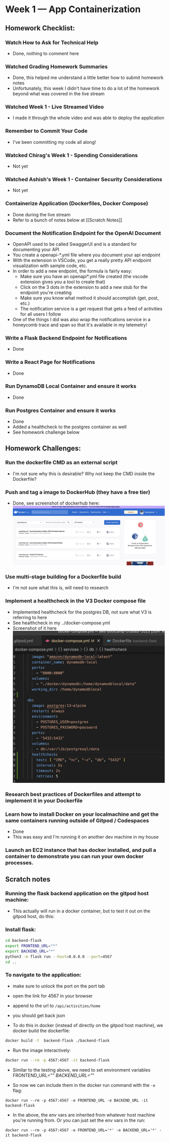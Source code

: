 # Week 1 — App Containerization

## Homework Checklist:
### Watch How to Ask for Technical Help
- Done, nothing to comment here

### Watched Grading Homework Summaries
- Done, this helped me understand a little better how to submit homework notes
- Unfortunately, this week I didn't have time to do a lot of the homework beyond what was covered in the live stream

### Watched Week 1 - Live Streamed Video
- I made it through the whole video and was able to deploy the application

### Remember to Commit Your Code
- I've been committing my code all along!

### Watcked Chirag's Week 1 - Spending Considerations
- Not yet

### Watched Ashish's Week 1 - Container Security Considerations
- Not yet

### Containerize Application (Dockerfiles, Docker Compose)
- Done during the live stream
- Refer to a bunch of notes below at [[Scratch Notes]]

### Document the Notification Endpoint for the OpenAI Document
- OpenAPI used to be called SwaggerUI and is a standard for documenting your API
- You create a openapi-*.yml file where you document your api endpoint
- With the extension in VSCode, you get a really pretty API endpoint visualization with sample code, etc.
- In order to add a new endpoint, the formula is fairly easy:
    - Make sure you have an openapi*.yml file created (the vscode extension gives you a tool to create that)
    - Click on the 3 dots in the extension to add a new stub for the endpoint you're creating
    - Make sure you know what method it should accomplish (get, post, etc.)
    - The notification service is a get request that gets a feed of activities for all users I follow
- One of the things I did was also wrap the notifications service in a honeycomb trace and span so that it's available in my telemetry!

### Write a Flask Backend Endpoint for Notifications
- Done

### Write a React Page for Notifications
- Done

### Run DynamoDB Local Container and ensure it works
- Done

### Run Postgres Container and ensure it works
- Done
- Added a healthcheck to the postgres container as well
- See homework challenge below

## Homework Challenges:
### Run the dockerfile CMD as an external script
- I'm not sure why this is desirable? Why not keep the CMD inside the Dockerfile?

### Push and tag a image to DockerHub (they have a free tier)
- Done, see screenshot of dockerhub here: ![DockerHub](./dockerhub.jpg)

### Use multi-stage building for a Dockerfile build
- I'm not sure what this is, will need to research

### Implement a healthcheck in the V3 Docker compose file
- Implemented healthcheck for the postgres DB, not sure what V3 is referring to here
- See healthcheck in my ../docker-compose.yml
- Screenshot of it here ![health check for postgres db](./db_healthcheck.jpg)

### Research best practices of Dockerfiles and attempt to implement it in your Dockerfile
### Learn how to install Docker on your localmachine and get the same containers running outside of Gitpod / Codespaces
- Done
- This was easy and I'm running it on another dev machine in my house

### Launch an EC2 instance that has docker installed, and pull a container to demonstrate you can run your own docker processes. 



## Scratch notes
### Running the flask backend application on the gitpod host machine:

- This actually will run in a docker container, but to test it out on the gitpod host, do this:

### Install flask:

```sh
cd backend-flask
export FRONTEND_URL="*"
export BACKEND_URL="*"
python3 -m flask run --host=0.0.0.0 --port=4567
cd ..
```

### To navigate to the application:
- make sure to unlock the port on the port tab
- open the link for 4567 in your browser
- append to the url to `/api/activities/home`
- you should get back json

- To do this in docker (instead of directly on the gitpod host machine), we docker build the dockerfile:
```sh
docker build -t  backend-flask ./backend-flask
```

- Run the image interactively:
```sh
docker run --rm -p 4567:4567 -it backend-flask
```

- Similar to the testing above, we need to set environment variables
FRONTEND_URL="*"
BACKEND_URL="*"

- So now we can include them in the docker run command with the `-e` flag:
```docker
docker run --rm -p 4567:4567 -e FRONTEND_URL -e BACKEND_URL -it backend-flask
```
- In the above, the env vars are inherited from whatever host machine you're running from. Or you can just set the env vars in the run:
```docker
docker run --rm -p 4567:4567 -e FRONTEND_URL='*' -e BACKEND_URL='*' -it backend-flask
```